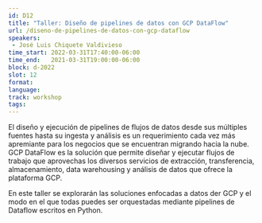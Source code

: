 ```yaml
---
id: D12
title: "Taller: Diseño de pipelines de datos con GCP DataFlow"
url: /diseno-de-pipelines-de-datos-con-gcp-dataflow
speakers:
 - José Luis Chiquete Valdivieso
time_start: 2022-03-31T17:40:00-06:00
time_end:   2021-03-31T19:00:00-06:00
block: d-2022
slot: 12
format: 
language: 
track: workshop
tags:
---
```


El diseño y ejecución de pipelines de flujos de datos desde sus múltiples fuentes hasta su ingesta y análisis es un requerimiento cada vez más apremiante para los negocios que se encuentran migrando hacia la nube. GCP DataFlow es la solución que permite diseñar y ejecutar flujos de trabajo que aprovechas los diversos servicios de extracción, transferencia, almacenamiento, data warehousing y análisis de datos que ofrece la plataforma GCP.

En este taller se explorarán las soluciones enfocadas a datos der GCP  y el modo en el que todas puedes ser orquestadas mediante pipelines de Dataflow escritos en Python.
